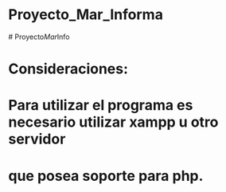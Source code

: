 # Proyecto_Mar_Informa
#   P r o y e c t o _ M a r _ I n f o 
 
# Consideraciones:
#
#   Para utilizar el programa es necesario utilizar xampp u otro servidor
#   que posea soporte para php.
